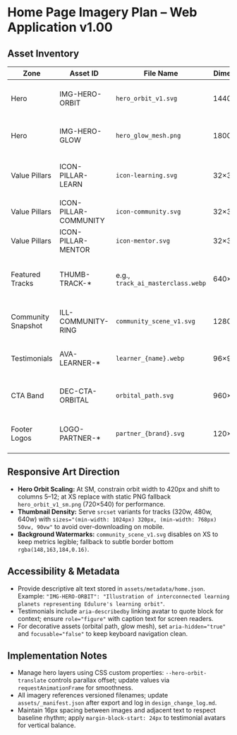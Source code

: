 # Home Page Imagery Plan – Web Application v1.00

## Asset Inventory
| Zone | Asset ID | File Name | Dimensions | Format | Repo Source | Layering Notes |
| --- | --- | --- | --- | --- | --- | --- |
| Hero | IMG-HERO-ORBIT | `hero_orbit_v1.svg` | 1440×960 | SVG | `design/figma/Web_v1.00/assets/hero_orbit_v1.fig` | Positioned columns 7–12, Z-index 2 with 12px Gaussian blur glow layer |
| Hero | IMG-HERO-GLOW | `hero_glow_mesh.png` | 1800×1400 | PNG (WebP alt) | `assets/patterns/gradient_mesh_01.png` | Placed absolutely behind orbit at 8% opacity, blend mode `screen` |
| Value Pillars | ICON-PILLAR-LEARN | `icon-learning.svg` | 32×32 | SVG | `design/iconography/pillars/` | Vector gradient stops 0% `#4C7DFF`, 100% `#A78BFA`, drop shadow `0 8px 16px rgba(76,125,255,0.24)` |
| Value Pillars | ICON-PILLAR-COMMUNITY | `icon-community.svg` | 32×32 | SVG | Same as above | Mirror transform 180° to align handshake motif |
| Value Pillars | ICON-PILLAR-MENTOR | `icon-mentor.svg` | 32×32 | SVG | Same as above | Add accent dot `#38BDF8` radius 4px for micro-animation |
| Featured Tracks | THUMB-TRACK-* | e.g., `track_ai_masterclass.webp` | 640×360 | WebP + AVIF | `cdn.edulure.com/courses/featured/` | Apply overlay gradient `linear-gradient(180deg, rgba(11,17,32,0) 0%, rgba(11,17,32,0.72) 100%)` |
| Community Snapshot | ILL-COMMUNITY-RING | `community_scene_v1.svg` | 1280×880 | SVG | `design/figma/community_pack.fig` | Set opacity 0.12, anchored bottom-left, responsive scale 0.72–1.0 |
| Testimonials | AVA-LEARNER-* | `learner_{name}.webp` | 96×96 | WebP | `assets/photos/learners/` | Crop with 20px corner radius mask, add border `2px solid #4C7DFF` |
| CTA Band | DEC-CTA-ORBITAL | `orbital_path.svg` | 960×480 | SVG | `design/figma/Web_v1.00/decorations.fig` | Absolutely positioned top-left -80px, stroke `#38BDF8`, animate dash 3.2s |
| Footer Logos | LOGO-PARTNER-* | `partner_{brand}.svg` | 120×40 | SVG/PNG | `assets/brand/partners/` | Convert to monochrome `#CBD5F5` using CSS mask for dark theme |

## Responsive Art Direction
- **Hero Orbit Scaling:** At SM, constrain orbit width to 420px and shift to columns 5–12; at XS replace with static PNG fallback `hero_orbit_v1_sm.png` (720×540) for performance.
- **Thumbnail Density:** Serve `srcset` variants for tracks (320w, 480w, 640w) with `sizes="(min-width: 1024px) 320px, (min-width: 768px) 50vw, 90vw"` to avoid over-downloading on mobile.
- **Background Watermarks:** `community_scene_v1.svg` disables on XS to keep metrics legible; fallback to subtle border bottom `rgba(148,163,184,0.16)`.

## Accessibility & Metadata
- Provide descriptive alt text stored in `assets/metadata/home.json`. Example: `"IMG-HERO-ORBIT": "Illustration of interconnected learning planets representing Edulure's learning orbit"`.
- Testimonials include `aria-describedby` linking avatar to quote block for context; ensure `role="figure"` with caption text for screen readers.
- For decorative assets (orbital path, glow mesh), set `aria-hidden="true"` and `focusable="false"` to keep keyboard navigation clean.

## Implementation Notes
- Manage hero layers using CSS custom properties: `--hero-orbit-translate` controls parallax offset; update values via `requestAnimationFrame` for smoothness.
- All imagery references versioned filenames; update `assets/_manifest.json` after export and log in `design_change_log.md`.
- Maintain 16px spacing between images and adjacent text to respect baseline rhythm; apply `margin-block-start: 24px` to testimonial avatars for vertical balance.
